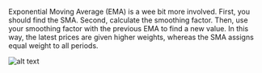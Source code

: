 Exponential Moving Average (EMA) is a wee bit more involved. First, you should find the SMA. Second, calculate the smoothing factor. Then, use your smoothing factor with the previous EMA to find a new value. In this way, the latest prices are given higher weights, whereas the SMA assigns equal weight to all periods.

![alt text](https://github.com/somiljain7/Xecon/new/main/ema.png)
